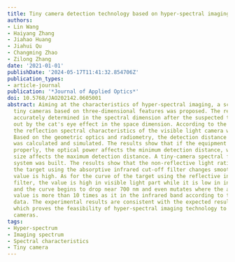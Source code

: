 ```yaml
---
title: Tiny camera detection technology based on hyper-spectral imaging technology
authors:
- Lin Wang
- Haiyang Zhang
- Jiahao Huang
- Jiahui Qu
- Changming Zhao
- Zilong Zhang
date: '2021-01-01'
publishDate: '2024-05-17T11:41:32.854706Z'
publication_types:
- article-journal
publication: '*Journal of Applied Optics*'
doi: 10.5768/JAO202142.0605001
abstract: Aiming at the characteristics of hyper-spectral imaging, a scheme for detecting
  tiny cameras based on three-dimensional features was proposed. The results were
  accurately determined in the spectral dimension after the suspected target was screened
  out by the cat's eye effect in the space dimension. According to the camera structure,
  the reflection spectral characteristics of the visible light camera were analyzed.
  Based on the geometric optics and radiometry, the detection distance of the system
  was calculated and simulated. The results show that if the equipment is working
  properly, the optical power affects the minimum detection distance, while the target
  size affects the maximum detection distance. A tiny-camera spectral feature verification
  system was built. The results show that the non-reflective light ratio curve of
  the target using the absorptive infrared cut-off filter changes smoothly and the
  value is high. As for the curve of the target using the reflective infrared cut-off
  filter, the value is high in visible light part while it is low in infrared part,
  and the curve begins to drop near 700 nm and even mutates where the absolute slope
  value is more than 10 times as it in the infrared band according to the experimental
  data. The experimental results are consistent with the expected results of the analysis,
  which proves the feasibility of hyper-spectral imaging technology to detect tiny
  cameras.
tags:
- Hyper-spectrum
- Imaging spectrum
- Spectral characteristics
- Tiny camera
---
```

